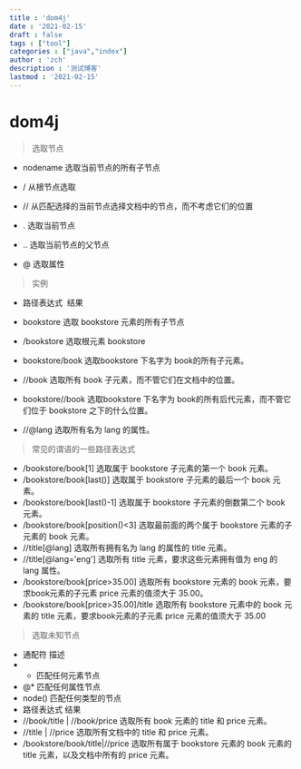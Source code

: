 ```yaml
---
title : 'dom4j'
date : '2021-02-15'
draft : false
tags : ["tool"]
categories : ["java","index"]
author : 'zch'
description : '测试博客'
lastmod : '2021-02-15'
---
```


# dom4j

> 选取节点

+ nodename 选取当前节点的所有子节点

+ / 从根节点选取

+ // 从匹配选择的当前节点选择文档中的节点，而不考虑它们的位置

+ . 选取当前节点

+  .. 选取当前节点的父节点

+ @ 选取属性

> 实例
+ 路径表达式  &nbsp;结果

+ bookstore 选取 bookstore 元素的所有子节点

+ /bookstore 选取根元素 bookstore

+ bookstore/book 选取bookstore 下名字为 book的所有子元素。

+ //book 选取所有 book 子元素，而不管它们在文档中的位置。

+ bookstore//book 选取bookstore 下名字为 book的所有后代元素，而不管它们位于 bookstore 之下的什么位置。

+ //@lang 选取所有名为 lang 的属性。

> 常见的谓语的一些路径表达式

+ /bookstore/book[1] 选取属于 bookstore 子元素的第一个 book 元素。
+ /bookstore/book[last()] 选取属于 bookstore 子元素的最后一个 book 元素。
+ /bookstore/book[last()-1] 选取属于 bookstore 子元素的倒数第二个 book 元素。
+ /bookstore/book[position()<3] 选取最前面的两个属于 bookstore 元素的子元素的 book 元素。
+ //title[@lang] 选取所有拥有名为 lang 的属性的 title 元素。
+ //title[@lang='eng'] 选取所有 title 元素，要求这些元素拥有值为 eng 的 lang 属性。
+ /bookstore/book[price>35.00] 选取所有 bookstore 元素的 book 元素，要求book元素的子元素 price 元素的值须大于 35.00。
+ /bookstore/book[price>35.00]/title 选取所有 bookstore 元素中的 book 元素的 title 元素，要求book元素的子元素 price 元素的值须大于 35.00

> 选取未知节点

+ 通配符 描述
+ * 匹配任何元素节点
+ @* 匹配任何属性节点
+ node() 匹配任何类型的节点
+ 路径表达式 结果
+ //book/title | //book/price 选取所有 book 元素的 title 和 price 元素。
+ //title | //price 选取所有文档中的 title 和 price 元素。
+ /bookstore/book/title|//price 选取所有属于 bookstore 元素的 book 元素的title 元素，以及文档中所有的 price 元素。
  

